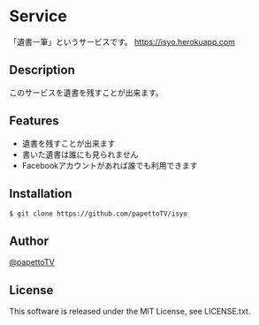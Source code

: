 # Service
「遺書一筆」というサービスです。
https://isyo.herokuapp.com

## Description
このサービスを遺書を残すことが出来ます。


## Features

- 遺書を残すことが出来ます
- 書いた遺書は誰にも見られません
- Facebookアカウントがあれば誰でも利用できます

## Installation

    $ git clone https://github.com/papettoTV/isyo

## Author

[@papettoTV](https://twitter.com/papettoTV)

## License

This software is released under the MIT License, see LICENSE.txt.
